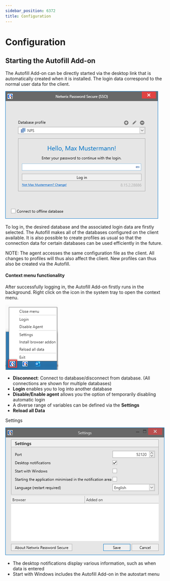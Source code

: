 ```yaml
---
sidebar_position: 6372
title: Configuration
---
```


# Configuration

## Starting the Autofill Add-on

The Autofill Add-on can be directly started via the desktop link that is automatically created when it is installed. The login data correspond to the normal user data for the client.

![Login SSO](../../../../../../../static/images/PasswordSecure_9.2/Content/Resources/Images/Installation_with_parameters_129-en.png "Login SSO")

To log in, the desired database and the associated login data are firstly selected. The Autofill makes all of the databases configured on the client available. It is also possible to create profiles as usual so that the connection data for certain databases can be used efficiently in the future.

NOTE: The agent accesses the same configuration file as the client. All changes to profiles will thus also affect the client. New profiles can thus also be created via the Autofill.

#### Context menu functionality

After successfully logging in, the Autofill Add-on firstly runs in the background. Right click on the icon in the system tray to open the context menu.

![icon options](../../../../../../../static/images/PasswordSecure_9.2/Content/Resources/Images/Installation_with_parameters_130-en.png "icon options")

* **Disconnect**: Connect to database/disconnect from database. (All connections are shown for multiple databases)
* **Login** enables you to log into another database
* **Disable/Enable agent** allows you the option of temporarily disabling automatic login
* A diverse range of variables can be defined via the **Settings**
* **Reload all Data**

Settings

![settings sso agent](../../../../../../../static/images/PasswordSecure_9.2/Content/Resources/Images/Installation_with_parameters_131-en.png "settings sso agent")

* The desktop notifications display various information, such as when data is entered
* Start with Windows includes the Autofill Add-on in the autostart menu
